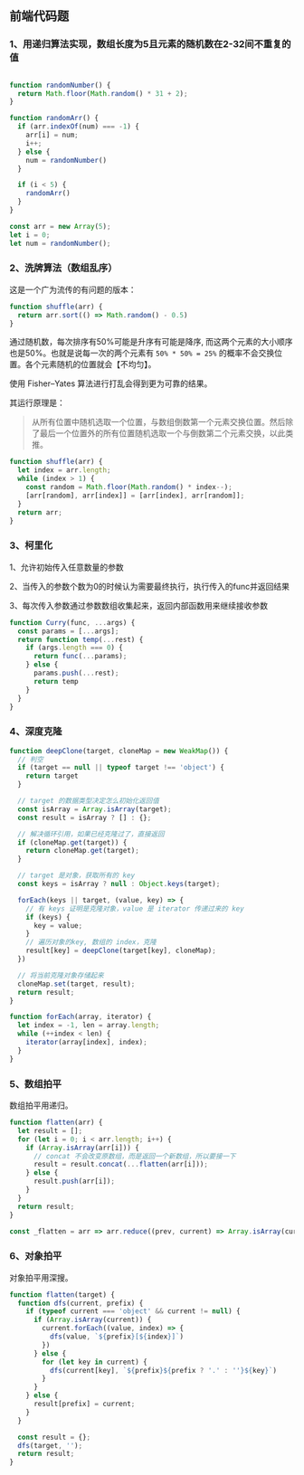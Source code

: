 ## 前端代码题

### 1、用递归算法实现，数组长度为5且元素的随机数在2-32间不重复的值

```typescript

function randomNumber() {
  return Math.floor(Math.random() * 31 + 2);
}

function randomArr() {
  if (arr.indexOf(num) === -1) {
    arr[i] = num;
    i++;
  } else {
    num = randomNumber()
  }

  if (i < 5) {
    randomArr()
  }
}

const arr = new Array(5);
let i = 0;
let num = randomNumber();
```

### 2、洗牌算法（数组乱序）

这是一个广为流传的有问题的版本：

```typescript
function shuffle(arr) {
  return arr.sort(() => Math.random() - 0.5)
}
```

通过随机数，每次排序有50%可能是升序有可能是降序, 而这两个元素的大小顺序也是50%。也就是说每一次的两个元素有 `50% * 50% = 25%`  的概率不会交换位置。各个元素随机的位置就会【不均匀】。

使用 Fisher–Yates 算法进行打乱会得到更为可靠的结果。

其运行原理是：

> 从所有位置中随机选取一个位置，与数组倒数第一个元素交换位置。然后除了最后一个位置外的所有位置随机选取一个与倒数第二个元素交换，以此类推。

```typescript
function shuffle(arr) {
  let index = arr.length;
  while (index > 1) {
    const random = Math.floor(Math.random() * index--);
    [arr[random], arr[index]] = [arr[index], arr[random]];
  }
  return arr;
}
```

### 3、柯里化

1、允许初始传入任意数量的参数

2、当传入的参数个数为0的时候认为需要最终执行，执行传入的func并返回结果

3、每次传入参数通过参数数组收集起来，返回内部函数用来继续接收参数

```typescript
function Curry(func, ...args) {
  const params = [...args];
  return function temp(...rest) {
    if (args.length === 0) {
      return func(...params);
    } else {
      params.push(...rest);
      return temp
    }
  }
}
```

### 4、深度克隆

```typescript
function deepClone(target, cloneMap = new WeakMap()) {
  // 判空
  if (target == null || typeof target !== 'object') {
    return target
  }

  // target 的数据类型决定怎么初始化返回值
  const isArray = Array.isArray(target);
  const result = isArray ? [] : {};

  // 解决循环引用，如果已经克隆过了，直接返回
  if (cloneMap.get(target)) {
    return cloneMap.get(target);
  }

  // target 是对象，获取所有的 key
  const keys = isArray ? null : Object.keys(target);

  forEach(keys || target, (value, key) => {
    // 有 keys 证明是克隆对象，value 是 iterator 传递过来的 key
    if (keys) {
      key = value;
    }
    // 遍历对象的key, 数组的 index，克隆
    result[key] = deepClone(target[key], cloneMap);
  })

  // 将当前克隆对象存储起来
  cloneMap.set(target, result);
  return result;
}

function forEach(array, iterator) {
  let index = -1, len = array.length;
  while (++index < len) {
    iterator(array[index], index);
  }
}
```

### 5、数组拍平

数组拍平用递归。

```typescript
function flatten(arr) {
  let result = [];
  for (let i = 0; i < arr.length; i++) {
    if (Array.isArray(arr[i])) {
      // concat 不会改变原数组，而是返回一个新数组，所以要接一下
      result = result.concat(...flatten(arr[i]));
    } else {
      result.push(arr[i]);
    }
  }
  return result;
}

const _flatten = arr => arr.reduce((prev, current) => Array.isArray(current) ? prev.concat(_flatten(current)) : prev.concat(current), []);
```

### 6、对象拍平

对象拍平用深搜。

```typescript
function flatten(target) {
  function dfs(current, prefix) {
    if (typeof current === 'object' && current != null) {
      if (Array.isArray(current)) {
        current.forEach((value, index) => {
          dfs(value, `${prefix}[${index}]`)
        })
      } else {
        for (let key in current) {
          dfs(current[key], `${prefix}${prefix ? '.' : ''}${key}`)
        }
      }
    } else {
      result[prefix] = current;
    }
  }

  const result = {};
  dfs(target, '');
  return result;
}
```
